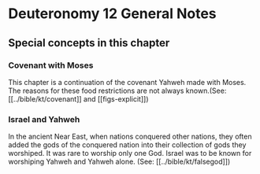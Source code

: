 # Deuteronomy 12 General Notes
## Special concepts in this chapter

### Covenant with Moses

This chapter is a continuation of the covenant Yahweh made with Moses. The reasons for these food restrictions are not always known.(See: [[../bible/kt/covenant]] and [[figs-explicit]])

### Israel and Yahweh

In the ancient Near East, when nations conquered other nations, they often added the gods of the conquered nation into their collection of gods they worshiped. It was rare to worship only one God. Israel was to be known for worshiping Yahweh and Yahweh alone. (See: [[../bible/kt/falsegod]])